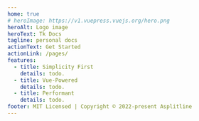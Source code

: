 ```yaml
---
home: true
# heroImage: https://v1.vuepress.vuejs.org/hero.png
heroAlt: Logo image
heroText: Tk Docs
tagline: personal docs
actionText: Get Started
actionLink: /pages/
features:
  - title: Simplicity First
    details: todo.
  - title: Vue-Powered
    details: todo.
  - title: Performant
    details: todo.
footer: MIT Licensed | Copyright © 2022-present Asplitline
---
```

